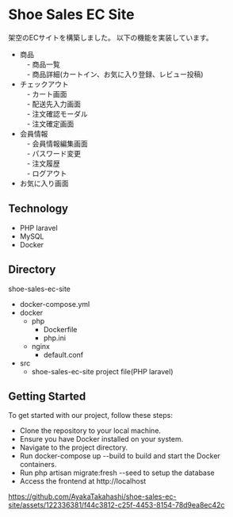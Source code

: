# Shoe Sales EC Site
架空のECサイトを構築しました。
以下の機能を実装しています。

- 商品  
　- 商品一覧  
　- 商品詳細(カートイン、お気に入り登録、レビュー投稿)  
- チェックアウト  
　- カート画面  
　- 配送先入力画面  
　- 注文確認モーダル  
　- 注文確定画面  
- 会員情報  
　- 会員情報編集画面  
　- パスワード変更  
　- 注文履歴  
　- ログアウト  
- お気に入り画面  

## Technology
- PHP laravel
- MySQL
- Docker

## Directory
shoe-sales-ec-site
- docker-compose.yml
- docker
  - php
    - Dockerfile
    - php.ini
  - nginx
    - default.conf
- src
  - shoe-sales-ec-site project file(PHP laravel)

## Getting Started
To get started with our project, follow these steps:

- Clone the repository to your local machine.
- Ensure you have Docker installed on your system.
- Navigate to the project directory.
- Run docker-compose up --build to build and start the Docker containers.
- Run php artisan migrate:fresh --seed to setup the database
- Access the frontend at http://localhost



https://github.com/AyakaTakahashi/shoe-sales-ec-site/assets/122336381/f44c3812-c25f-4453-8154-78d9ea8ec42c

